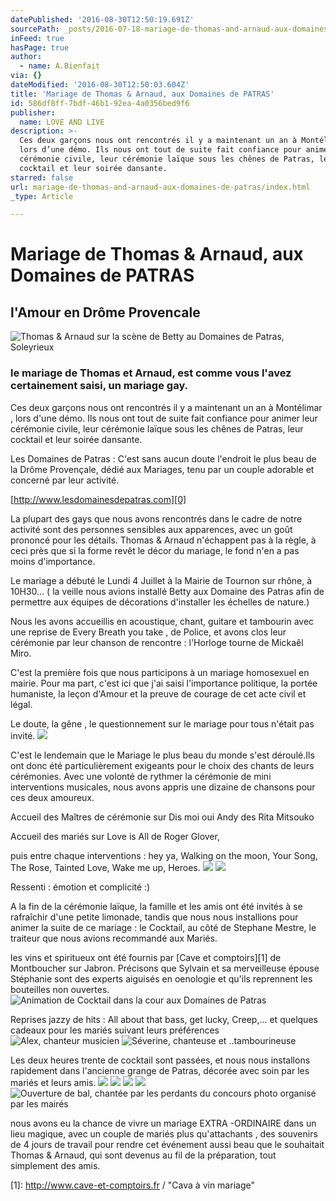 ```yaml
---
datePublished: '2016-08-30T12:50:19.691Z'
sourcePath: _posts/2016-07-18-mariage-de-thomas-and-arnaud-aux-domaines-de-patras.md
inFeed: true
hasPage: true
author:
  - name: A.Bienfait
via: {}
dateModified: '2016-08-30T12:50:03.604Z'
title: 'Mariage de Thomas & Arnaud, aux Domaines de PATRAS'
id: 586df8ff-7bdf-46b1-92ea-4a0356bed9f6
publisher:
  name: LOVE AND LIVE
description: >-
  Ces deux garçons nous ont rencontrés il y a maintenant un an à Montélimar ,
  lors d’une démo. Ils nous ont tout de suite fait confiance pour animer leur
  cérémonie civile, leur cérémonie laïque sous les chênes de Patras, leur
  cocktail et leur soirée dansante.
starred: false
url: mariage-de-thomas-and-arnaud-aux-domaines-de-patras/index.html
_type: Article

---
```

# Mariage de Thomas & Arnaud, aux Domaines de PATRAS

## l'Amour en Drôme Provencale
![Thomas & Arnaud sur la scène de Betty au Domaines de Patras, Soleyrieux](https://the-grid-user-content.s3-us-west-2.amazonaws.com/118ad984-a983-4bfe-b5fc-fb211835f5a2.jpg)

### le mariage de Thomas et Arnaud, est comme vous l'avez certainement saisi, un mariage gay.

Ces deux garçons nous ont rencontrés il y a maintenant un an à Montélimar , lors d'une démo. Ils nous ont tout de suite fait confiance pour animer leur cérémonie civile, leur cérémonie laïque sous les chênes de Patras, leur cocktail et leur soirée dansante.

Les Domaines de Patras : C'est sans aucun doute l'endroit le plus beau de la Drôme Provençale, dédié aux Mariages, tenu par un couple adorable et concerné par leur activité.

[http://www.lesdomainesdepatras.com][0]

La plupart des gays que nous avons rencontrés dans le cadre de notre activité sont des personnes sensibles aux apparences, avec un goût prononcé pour les détails. Thomas & Arnaud n'échappent pas à la règle, à ceci près que si la forme revêt le décor du mariage, le fond n'en a pas moins d'importance.

Le mariage a débuté le Lundi 4 Juillet à la Mairie de Tournon sur rhône, à 10H30... ( la veille nous avions installé Betty aux Domaine des Patras afin de permettre aux équipes de décorations d'installer les échelles de nature.)

Nous les avons accueillis en acoustique, chant, guitare et tambourin avec une reprise de Every Breath you take , de Police, et avons clos leur cérémonie par leur chanson de rencontre : l'Horloge tourne de Mickaêl Miro.

C'est la première fois que nous participons à un mariage homosexuel en mairie. Pour ma part, c'est ici que j'ai saisi l'importance politique, la portée humaniste, la leçon d'Amour et la preuve de courage de cet acte civil et légal.

Le doute, la gêne , le questionnement sur le mariage pour tous n'était pas invité.
![](https://the-grid-user-content.s3-us-west-2.amazonaws.com/15120068-9971-41c4-bb9d-ad5c64647ba1.jpg)

C'est le lendemain que le Mariage le plus beau du monde s'est déroulé.Ils ont donc été particulièrement exigeants pour le choix des chants de leurs cérémonies. Avec une volonté de rythmer la cérémonie de mini interventions musicales, nous avons appris une dizaine de chansons pour ces deux amoureux.

Accueil des Maîtres de cérémonie sur Dis moi oui Andy des Rita Mitsouko

Accueil des mariés sur Love is All de Roger Glover,

puis entre chaque interventions : hey ya, Walking on the moon, Your Song, The Rose, Tainted Love, Wake me up, Heroes.
![](https://the-grid-user-content.s3-us-west-2.amazonaws.com/7fc2b18d-9920-4d54-833d-75380bf28739.jpg)
![](https://the-grid-user-content.s3-us-west-2.amazonaws.com/315beda3-7d98-4e75-88db-a54da49b7d5c.jpg)

Ressenti : émotion et complicité :)

A la fin de la cérémonie laïque, la famille et les amis ont été invités à se rafraîchir d'une petite limonade, tandis que nous nous installions pour animer la suite de ce mariage : le Cocktail, au côté de Stephane Mestre, le traiteur que nous avions recommandé aux Mariés.

les vins et spiritueux ont été fournis par [Cave et comptoirs][1] de Montboucher sur Jabron. Précisons que Sylvain et sa merveilleuse épouse Stéphanie sont des experts aiguisés en oenologie et qu'ils reprennent les bouteilles non ouvertes.
![Animation de Cocktail  dans la cour aux Domaines de Patras](https://the-grid-user-content.s3-us-west-2.amazonaws.com/c7ae9f3e-6db3-4c2d-a11b-1f6b138f4def.jpg)

Reprises jazzy de hits : All about that bass, get lucky, Creep,... et quelques cadeaux pour les mariés suivant leurs préférences
![Alex, chanteur musicien](https://the-grid-user-content.s3-us-west-2.amazonaws.com/003ae3f2-8f77-44f1-b4f3-1529733b01e5.jpg)
![Séverine, chanteuse et ..tambourineuse](https://the-grid-user-content.s3-us-west-2.amazonaws.com/e48ecb2c-6a04-4a73-973d-56e10d022607.jpg)

Les deux heures trente de cocktail sont passées, et nous nous installons rapidement dans l'ancienne grange de Patras, décorée avec soin par les mariés et leurs amis.
![](https://the-grid-user-content.s3-us-west-2.amazonaws.com/f162de3b-ab45-454f-a461-883d85028099.jpg)
![](https://the-grid-user-content.s3-us-west-2.amazonaws.com/02200ccc-26a7-4bc6-81c6-38401234617f.jpg)
![](https://the-grid-user-content.s3-us-west-2.amazonaws.com/9b27df22-5bd0-4069-bbb9-a06a1531a918.jpg)
![](https://the-grid-user-content.s3-us-west-2.amazonaws.com/b7cbee0a-28ac-435d-8f06-1d579a19efb8.jpg)
![Ouverture de bal, chantée par les perdants du concours photo organisé par les mairés](https://the-grid-user-content.s3-us-west-2.amazonaws.com/af6ca05b-bb07-472d-ac7f-4c20979e19e2.jpg)

nous avons eu la chance de vivre un mariage EXTRA -ORDINAIRE dans un lieu magique, avec un couple de mariés plus qu'attachants , des souvenirs de 4 jours de travail pour rendre cet événement aussi beau que le souhaitait Thomas & Arnaud, qui sont devenus au fil de la préparation, tout simplement des amis.

[0]: http://www.lesdomainesdepatras.com/ "salle et domaine de mariage en drome provencale"
[1]: http://www.cave-et-comptoirs.fr / "Cava à vin mariage"
